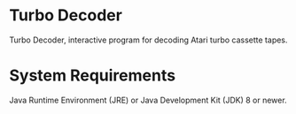 # Turbo Decoder
Turbo Decoder, interactive program for decoding Atari turbo cassette tapes.

# System Requirements
Java Runtime Environment (JRE) or Java Development Kit (JDK) 8 or newer.
